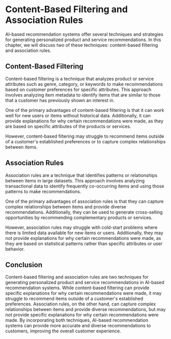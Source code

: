 Content-Based Filtering and Association Rules
================================================================================================

AI-based recommendation systems offer several techniques and strategies for generating personalized product and service recommendations. In this chapter, we will discuss two of these techniques: content-based filtering and association rules.

Content-Based Filtering
-----------------------

Content-based filtering is a technique that analyzes product or service attributes such as genre, category, or keywords to make recommendations based on customer preferences for specific attributes. This approach involves analyzing item metadata to identify items that are similar to those that a customer has previously shown an interest in.

One of the primary advantages of content-based filtering is that it can work well for new users or items without historical data. Additionally, it can provide explanations for why certain recommendations were made, as they are based on specific attributes of the products or services.

However, content-based filtering may struggle to recommend items outside of a customer's established preferences or to capture complex relationships between items.

Association Rules
-----------------

Association rules are a technique that identifies patterns or relationships between items in large datasets. This approach involves analyzing transactional data to identify frequently co-occurring items and using those patterns to make recommendations.

One of the primary advantages of association rules is that they can capture complex relationships between items and provide diverse recommendations. Additionally, they can be used to generate cross-selling opportunities by recommending complementary products or services.

However, association rules may struggle with cold-start problems where there is limited data available for new items or users. Additionally, they may not provide explanations for why certain recommendations were made, as they are based on statistical patterns rather than specific attributes or user behavior.

Conclusion
----------

Content-based filtering and association rules are two techniques for generating personalized product and service recommendations in AI-based recommendation systems. While content-based filtering can provide specific explanations for why certain recommendations were made, it may struggle to recommend items outside of a customer's established preferences. Association rules, on the other hand, can capture complex relationships between items and provide diverse recommendations, but may not provide specific explanations for why certain recommendations were made. By incorporating both techniques, AI-based recommendation systems can provide more accurate and diverse recommendations to customers, improving the overall customer experience.


